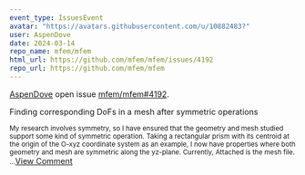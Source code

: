 ```yaml
---
event_type: IssuesEvent
avatar: "https://avatars.githubusercontent.com/u/10882483?"
user: AspenDove
date: 2024-03-14
repo_name: mfem/mfem
html_url: https://github.com/mfem/mfem/issues/4192
repo_url: https://github.com/mfem/mfem
---
```


<a href='https://github.com/AspenDove' target='_blank'>AspenDove</a> open issue <a href='https://github.com/mfem/mfem/issues/4192' target='_blank'>mfem/mfem#4192</a>.

<p>Finding corresponding DoFs in a mesh after symmetric operations</p><small>My research involves symmetry, so I have ensured that the geometry and mesh studied support some kind of symmetric operation. Taking a rectangular prism with its centroid at the origin of the O-xyz coordinate system as an example, I now have properties where both geometry and mesh are symmetric along the yz-plane. Currently, Attached is the mesh file. ...</small><a href='https://github.com/mfem/mfem/issues/4192' target='_blank'>View Comment</a>